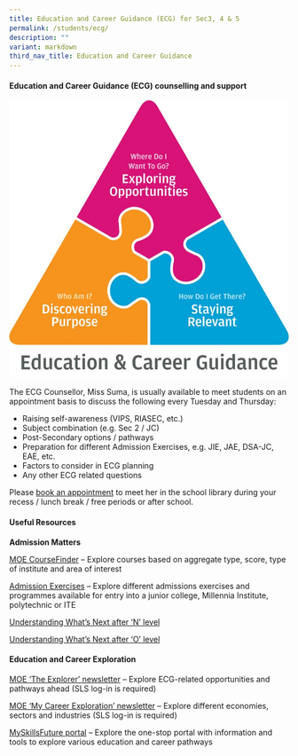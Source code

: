 ```yaml
---
title: Education and Career Guidance (ECG) for Sec3, 4 & 5
permalink: /students/ecg/
description: ""
variant: markdown
third_nav_title: Education and Career Guidance
---
```

#### **Education and Career Guidance (ECG)** **counselling and support**

![](/images/2024/ECG/2024ECG3.jpg)

The ECG Counsellor, Miss Suma, is usually available to meet students on an appointment basis to discuss the following every Tuesday and Thursday:

* Raising self-awareness (VIPS, RIASEC, etc.)
* Subject combination (e.g. Sec 2 / JC)
* Post-Secondary options / pathways
* Preparation for different Admission Exercises, e.g. JIE, JAE, DSA-JC, EAE, etc.
*  Factors to consider in ECG planning
*  Any other ECG related questions

Please [book an appointment](https://for.edu.sg/ecggms-appt) to meet her in the school library during your recess / lunch break / free periods or after school.



#### **Useful Resources**

**Admission Matters**

[MOE CourseFinder](https://www.moe.gov.sg/coursefinder) – Explore courses based on aggregate type, score, type of institute and area of interest

[Admission Exercises](https://www.moe.gov.sg/post-secondary/admissions) – Explore different admissions exercises and programmes available for entry into a junior college, Millennia Institute, polytechnic or ITE

[Understanding What’s Next after ‘N’ level](https://go.gov.sg/whats-next-nlevel)

[Understanding What’s Next after ‘O’ level](https://go.gov.sg/whats-next-olevel)


#### **Education and Career Exploration**

[MOE ‘The Explorer’ newsletter](https://go.gov.sg/explorer-sec) – Explore ECG-related opportunities and pathways ahead (SLS log-in is required)

[MOE ‘My Career Exploration’ newsletter](https://go.gov.sg/ecg-industry-sec) – Explore different economies, sectors and industries (SLS log-in is required)

[MySkillsFuture portal](https://www.myskillsfuture.gov.sg/content/student/en/secondary.html) – Explore the one-stop portal with information and tools to explore various education and career pathways